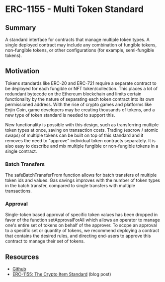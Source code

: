 # ERC-1155 - Multi Token Standard

## Summary 

A standard interface for contracts that manage multiple token types. A single deployed contract may include any combination of fungible tokens, non-fungible tokens, or other configurations (for example, semi-fungible tokens).


## Motivation
Tokens standards like ERC-20 and ERC-721 require a separate contract to be deployed for each fungible or NFT token/collection. This places a lot of redundant bytecode on the Ethereum blockchain and limits certain functionality by the nature of separating each token contract into its own permissioned address. With the rise of crypto games and platforms like Enjin Coin, game developers may be creating thousands of tokens, and a new type of token standard is needed to support this.

New functionality is possible with this design, such as transferring multiple token types at once, saving on transaction costs. Trading (escrow / atomic swaps) of multiple tokens can be built on top of this standard and it removes the need to "approve" individual token contracts separately. It is also easy to describe and mix multiple fungible or non-fungible tokens in a single contract.

### Batch Transfers
The safeBatchTransferFrom function allows for batch transfers of multiple token ids and values. Gas savings improves with the number of token types in the batch transfer, compared to single transfers with multiple transactions.

### Approval
Single-token based approval of specific token values has been dropped in favor of the function setApprovalForAll which allows an operator to manage one's entire set of tokens on behalf of the approver. To scope an approval to a specific set or quantity of tokens, we recommend deploying a contract that contains the desired rules, and directing end-users to approve this contract to manage their set of tokens.


## Resources
* [Github](https://github.com/ethereum/EIPs/blob/master/EIPS/eip-1155.md)
* [ERC-1155: The Crypto Item Standard](https://blog.enjincoin.io/erc-1155-the-crypto-item-standard-ac9cf1c5a226) (blog post)
